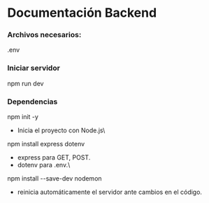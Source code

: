 # Documentación Backend

### Archivos necesarios:
.env

### Iniciar servidor
npm run dev

### Dependencias

npm init -y
* Inicia el proyecto con Node.js\

npm install express dotenv
* express para GET, POST. 
* dotenv para .env.\

npm install --save-dev nodemon
* reinicia automáticamente el servidor ante cambios en el código.



